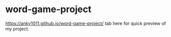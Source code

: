 # word-game-project
 https://anky1011.github.io/word-game-project/ tab here for quick preview of my project.
